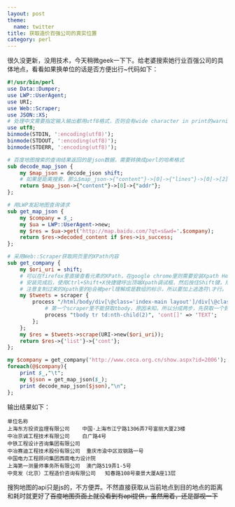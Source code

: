 ```yaml
---
layout: post
theme:
  name: twitter
title: 获取造价百强公司的真实位置
category: perl
---
```


很久没更新，没用技术，今天稍微geek一下下。给老婆搜索她行业百强公司的具体地点，看看如果换单位的话是否方便出行~代码如下：

```perl
#!/usr/bin/perl
use Data::Dumper;
use LWP::UserAgent;
use URI;
use Web::Scraper;
use JSON::XS;
# 处理中文需要指定输入输出都用utf8格式，否则会有wide character in print的warning提示 
use utf8;
binmode(STDIN, ':encoding(utf8)');
binmode(STDOUT, ':encoding(utf8)');
binmode(STDERR, ':encoding(utf8)');

# 百度地图搜索的查询结果返回的是json数据，需要转换成perl的哈希格式 
sub decode_map_json {
    my $map_json = decode_json shift;
    # 如果是距离搜索，那么$map_json->{"content"}->[0]->{"lines"}->[0]->[2]是距离；$map_json->{"taxi"}->{"detail"}->[0]->{"totalPrice"}是打的费用。
    return $map_json->{"content"}->[0]->{"addr"};
};

# 用LWP发起地图查询请求 
sub get_map_json {
    my $company = $_;
    my $ua = LWP::UserAgent->new;
    my $res = $ua->get('http://map.baidu.com/?qt=s&wd='.$company);
    return $res->decoded_content if $res->is_success;
};

# 采用Web::Scraper获取网页里的XPath内容 
sub get_company {
    my $ori_uri = shift;
    # 可以在firefox里直接查看元素的XPath，在google chrome里则需要安装Xpath Helper工具。
    # 安装完成后，使用Ctrl+Shift+X快捷键呼出顶端Xpath调试框，然后按住Shift键，用鼠标左键点击网页元素，上边框里就出现元素的Xpath和content了。
    # 注意复制过来的Xpath里的@会被perl理解成是数组的标示，所以要加上逃逸符\才行。
    my $tweets = scraper {
        process "/html/body/div[\@class='index-main layout']/div[\@class='index-main layout']/div[\@class='index-content bcolor']/div[\@class='cont']/div[\@id='fontzoom']/span[\@id='BodyLabel']/div/table", "list" => scraper {
            # 第一个scraper里不能获取tbody，原因未知。所以分成两步，先获取一个到table的scraper，再获取tbody里面的TEXT。
            process "tbody tr td:nth-child(2)", 'cont[]' => 'TEXT';
        };
    };
    my $res = $tweets->scrape(URI->new($ori_uri));
    return $res->{'list'}->{'cont'};
};

my $company = get_company('http://www.ceca.org.cn/show.aspx?id=2006');
foreach(@$company){
    print $_,"\t";
    my $json = get_map_json($_);
    print decode_map_json($json),"\n";
};
```

输出结果如下：    

    单位名称	
    上海东方投资监理有限公司	中国·上海市江宁路1306弄7号富丽大厦23楼
    中冶京诚工程技术有限公司	白广路4号
    中铁工程设计咨询集团有限公司	
    中冶赛迪工程技术股份有限公司	重庆市渝中区双钢路一号
    中国电力工程顾问集团西南电力设计院	
    上海第一测量师事务所有限公司	澳门路519弄1-5号
    中竞发（北京）工程造价咨询有限公司	知春路108号豪景大厦A座13层

搜狗地图的api只是js的，不方便弄。不然直接获取从当前地点到目的地点的距离和耗时就更好了~~百度地图页面上就没看到有api提供，虽然用着，还是鄙视一下~~

